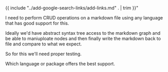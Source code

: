 

{{ include "../add-google-search-links/add-links.md" . | trim }}"

I need to perform CRUD operations on a markdown file using any language that has good support for this.

Ideally we'd have abstract syntax tree access to the markdown graph and be able to maniuploate nodes and then finally write the markdown back to file and compare to what we expect.

So for this we'll need proper testing.

Which language or package offers the best support.
